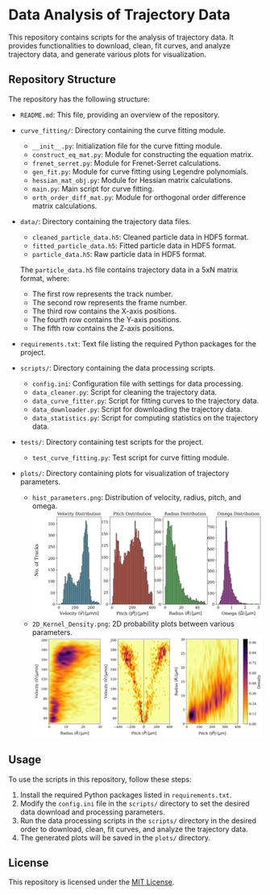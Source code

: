 # Data Analysis of Trajectory Data

This repository contains scripts for the analysis of trajectory data. It provides functionalities to download, clean, fit curves, and analyze trajectory data, and generate various plots for visualization.

## Repository Structure

The repository has the following structure:

- `README.md`: This file, providing an overview of the repository.
- `curve_fitting/`: Directory containing the curve fitting module.
    - `__init__.py`: Initialization file for the curve fitting module.
    - `construct_eq_mat.py`: Module for constructing the equation matrix.
    - `frenet_serret.py`: Module for Frenet-Serret calculations.
    - `gen_fit.py`: Module for curve fitting using Legendre polynomials.
    - `hessian_mat_obj.py`: Module for Hessian matrix calculations.
    - `main.py`: Main script for curve fitting.
    - `orth_order_diff_mat.py`: Module for orthogonal order difference matrix calculations.
- `data/`: Directory containing the trajectory data files.
    - `cleaned_particle_data.h5`: Cleaned particle data in HDF5 format.
    - `fitted_particle_data.h5`: Fitted particle data in HDF5 format.
    - `particle_data.h5`: Raw particle data in HDF5 format.

    The `particle_data.h5` file contains trajectory data in a 5xN matrix format, where:
    - The first row represents the track number.
    - The second row represents the frame number.
    - The third row contains the X-axis positions.
    - The fourth row contains the Y-axis positions.
    - The fifth row contains the Z-axis positions.

- `requirements.txt`: Text file listing the required Python packages for the project.
- `scripts/`: Directory containing the data processing scripts.
    - `config.ini`: Configuration file with settings for data processing.
    - `data_cleaner.py`: Script for cleaning the trajectory data.
    - `data_curve_fitter.py`: Script for fitting curves to the trajectory data.
    - `data_downloader.py`: Script for downloading the trajectory data.
    - `data_statistics.py`: Script for computing statistics on the trajectory data.
- `tests/`: Directory containing test scripts for the project.
    - `test_curve_fitting.py`: Test script for curve fitting module.
- `plots/`: Directory containing plots for visualization of trajectory parameters.
    - `hist_parameters.png`: Distribution of velocity, radius, pitch, and omega. ![Histograms](plots/hist_parameters.png)
    - `2D_Kernel_Density.png`: 2D probability plots between various parameters. ![2D Kernel Density](plots/2D_Kernel_Density.png)

## Usage

To use the scripts in this repository, follow these steps:

1. Install the required Python packages listed in `requirements.txt`.
2. Modify the `config.ini` file in the `scripts/` directory to set the desired data download and processing parameters.
3. Run the data processing scripts in the `scripts/` directory in the desired order to download, clean, fit curves, and analyze the trajectory data.
4. The generated plots will be saved in the `plots/` directory.

## License

This repository is licensed under the [MIT License](LICENSE).
